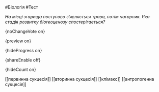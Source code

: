 #Біологія #Тест

*На місці згарища поступово з’являється трава, потім чагарник. Яка стадія розвитку біогеоценозу спостерігається?*

{noChangeVote on}

{preview on}

{hideProgress on}

{shareEnable off}

{hideCount on}

[[первинна сукцесія]]
[[вторинна сукцесія]]
[[клімакс]]
[[антропогенна сукцесія]]
